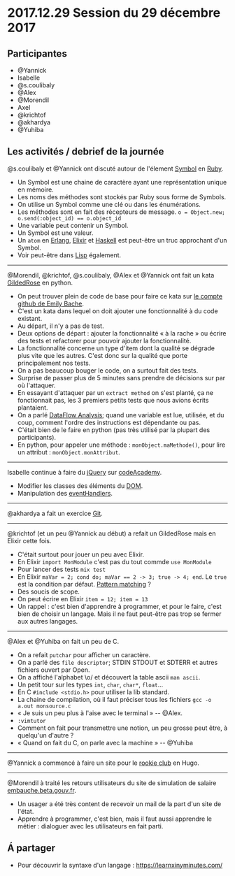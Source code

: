 # 2017.12.29 Session du 29 décembre 2017

## Participantes

- @Yannick
- Isabelle
- @s.coulibaly 
- @Alex 
- @Morendil 
- Axel
- @krichtof 
- @akhardya 
- @Yuhiba 

## Les activités / debrief de la journée

@s.coulibaly  et @Yannick ont discuté autour de l'élement [Symbol](https://ruby-doc.org/core-2.5.0/Symbol.html) en [Ruby](https://www.ruby-lang.org/fr/).

- Un Symbol est une chaine de caractère ayant une représentation unique en mémoire.
- Les noms des méthodes sont stockés par Ruby sous forme de Symbols.
- On utilise un Symbol comme une clé ou dans les énumérations.
- Les méthodes sont en fait des récepteurs de message. `o = Object.new; o.send(:object_id) == o.object_id`
- Une variable peut contenir un Symbol.
- Un Symbol est une valeur.
- Un `atom` en [Erlang](https://www.erlang.org/), [Elixir](https://elixir-lang.org/) et [Haskell](https://www.haskell.org/) est peut-être un truc approchant d'un Symbol.
- Voir peut-être dans [Lisp](https://fr.wikipedia.org/wiki/Lisp) également.

---
@Morendil, @krichtof, @s.coulibaly, @Alex et @Yannick ont fait un kata [GildedRose](https://iamnotmyself.com/2011/02/13/refactor-this-the-gilded-rose-kata/) en python.

- On peut trouver plein de code de base pour faire ce kata sur [le compte github de Emily Bache](https://github.com/emilybache/GildedRose-Refactoring-Kata).
- C'est un kata dans lequel on doit ajouter une fonctionnalité à du code existant.
- Au départ, il n'y a pas de test.
- Deux options de départ : ajouter la fonctionnalité « à la rache » ou écrire des tests et refactorer pour pouvoir ajouter la fonctionnalité.
- La fonctionnalité concerne un type d'item dont la qualité se dégrade plus vite que les autres. C'est donc sur la qualité que porte principalement nos tests.
- On a pas beaucoup bouger le code, on a surtout fait des tests.
- Surprise de passer plus de 5 minutes sans prendre de décisions sur par où l'attaquer.
- En essayant d'attaquer par un `extract method` on s'est planté, ça ne fonctionnait pas, les 3 premiers petits tests que nous avions écrits plantaient.
- On a parlé [DataFlow Analysis](https://en.wikipedia.org/wiki/Data-flow_analysis); quand une variable est lue, utilisée, et du coup, comment l'ordre des instructions est dépendante ou pas.
- C'était bien de le faire en python (pas très utilisé par la plupart des participants).
- En python, pour appeler une méthode : `monObject.maMethode()`, pour lire un attribut : `monObject.monAttribut`.

---

Isabelle continue à faire du [jQuery](http://jquery.com/) sur [codeAcademy](https://www.codecademy.com/).

- Modifier les classes des éléments du [DOM](https://developer.mozilla.org/fr/docs/DOM).
- Manipulation des [eventHandlers](https://developer.mozilla.org/en-US/docs/Web/Guide/Events/Event_handlers).

---

@akhardya a fait un exercice [Git](https://git-scm.com/).

--- 

@krichtof (et un peu @Yannick au début) a refait un GildedRose mais en Elixir cette fois.

- C'était surtout pour jouer un peu avec Elixir.
- En Elixir `import MonModule` c'est pas du tout commde `use MonModule`
- Pour lancer des tests `mix test`
- En Elixir `maVar = 2; cond do; maVar == 2 -> 3; true -> 4; end`. Le `true` est la condition par défaut. [Pattern matching](https://en.wikipedia.org/wiki/Pattern_matching) ?
- Des soucis de scope.
- On peut écrire en Elixir `item = 12; item = 13`
- Un rappel : c'est bien d'apprendre à programmer, et pour le faire, c'est bien de choisir un langage. Mais il ne faut peut-être pas trop se fermer aux autres langages.

---

@Alex et @Yuhiba on fait un peu de C.

- On a refait `putchar` pour afficher un caractère.
- On a parlé des `file descriptor`; STDIN STDOUT et SDTERR et autres fichiers ouvert par Open.
- On a affiché l'alphabet \o/ et découvert la table ascii `man ascii`.
- Un petit tour sur les types `int`, `char`, `char*`, `float`...
- En C `#include <stdio.h>` pour utiliser la lib standard.
- La chaine de compilation, où il faut préciser tous les fichiers `gcc -o a.out monsource.c`
- « Je suis un peu plus à l'aise avec le terminal » -- @Alex.
- `:vimtutor`
- Comment on fait pour transmettre une notion, un peu grosse peut être, à quelqu'un d'autre ?
- « Quand on fait du C, on parle avec la machine » -- @Yuhiba 

---

@Yannick a commencé à faire un site pour le [rookie club](https://github.com/Rookie-Club/rookie-club.github.io) en Hugo.

---

@Morendil  à traité les retours utilisateurs du site de simulation de salaire [embauche.beta.gouv.fr](https://embauche.beta.gouv.fr/).

- Un usager a été très content de recevoir un mail de la part d'un site de l'état.
- Apprendre à programmer, c'est bien, mais il faut aussi apprendre le métier : dialoguer avec les utilisateurs en fait parti.


## Á partager

- Pour découvrir la syntaxe d'un langage : https://learnxinyminutes.com/
